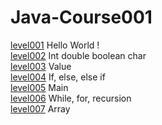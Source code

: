# Java-Course001
<a href="https://github.com/VDEXSUS/Java-Course001/tree/main/level001" >level001</a> Hello World ! <br>
<a href="https://github.com/VDEXSUS/Java-Course001/tree/main/level002" >level002</a> Int double boolean char <br>
<a href="https://github.com/VDEXSUS/Java-Course001/tree/main/Level003" >level003</a> Value <br>
<a href="https://github.com/VDEXSUS/Java-Course001/tree/main/level004" >level004</a> If, else, else if <br>
<a href="https://github.com/VDEXSUS/Java-Course001/tree/main/level005" >level005</a> Main <br>
<a href="https://github.com/VDEXSUS/Java-Course001/tree/main/level006" >level006</a> While, for, recursion <br>
<a href="https://github.com/VDEXSUS/Java-Course001/tree/main/level007" >level007</a> Array <br>

